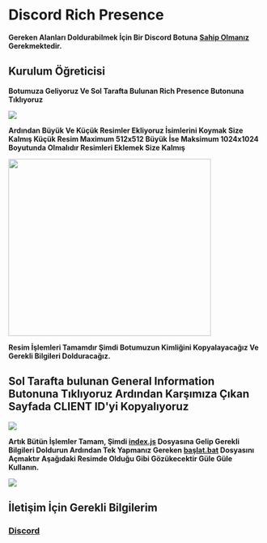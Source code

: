 <h1>Discord Rich Presence</h1>

**Gereken Alanları Doldurabilmek İçin Bir Discord Botuna** <a href="https://discord.com/developers/applications/" target="blank__">**Sahip Olmanız**</a> **Gerekmektedir.**

<h2>Kurulum Öğreticisi</h2>
  
**Botumuza Geliyoruz Ve Sol Tarafta Bulunan Rich Presence Butonuna Tıklıyoruz**
  
<img src="https://cdn.discordapp.com/attachments/698155104804798524/813471174365413376/1.png">

**Ardından Büyük Ve Küçük Resimler Ekliyoruz İsimlerini Koymak Size Kalmış Küçük Resim Maximum 512x512 Büyük İse Maksimum 1024x1024 Boyutunda Olmalıdır Resimleri Eklemek Size Kalmış**

<img src="https://cdn.discordapp.com/attachments/698155104804798524/813471489231159296/2.png" width="400" height="350">

**Resim İşlemleri Tamamdır Şimdi Botumuzun Kimliğini Kopyalayacağız Ve Gerekli Bilgileri Dolduracağız.**

<h2>Sol Tarafta bulunan General Information Butonuna Tıklıyoruz Ardından Karşımıza Çıkan Sayfada CLIENT ID'yi Kopyalıyoruz</h2>

<img src="https://cdn.discordapp.com/attachments/698155104804798524/813472579762913301/3.png">

**Artık Bütün İşlemler Tamam, Şimdi <a href="https://github.com/tunadnz/discord-rpc/blob/main/index.js" target="blank__">**index.js**</a> Dosyasına Gelip Gerekli Bilgileri Doldurun Ardından Tek Yapmanız Gereken <a href="https://github.com/tunadnz/discord-rpc/blob/main/ba%C5%9Flat.bat" target="blank__">**başlat.bat**</a> Dosyasını Açmaktır Aşağıdaki Resimde Olduğu Gibi Gözükecektir Güle Güle Kullanın.**

<img src="https://cdn.discordapp.com/attachments/814171007820234824/816105026723643402/sonuc.png">
<h2>İletişim İçin Gerekli Bilgilerim</h2>
<h3><a href="https://discord.gg/rVnKDGcRKR" target="blank__">Discord</a></h3>
